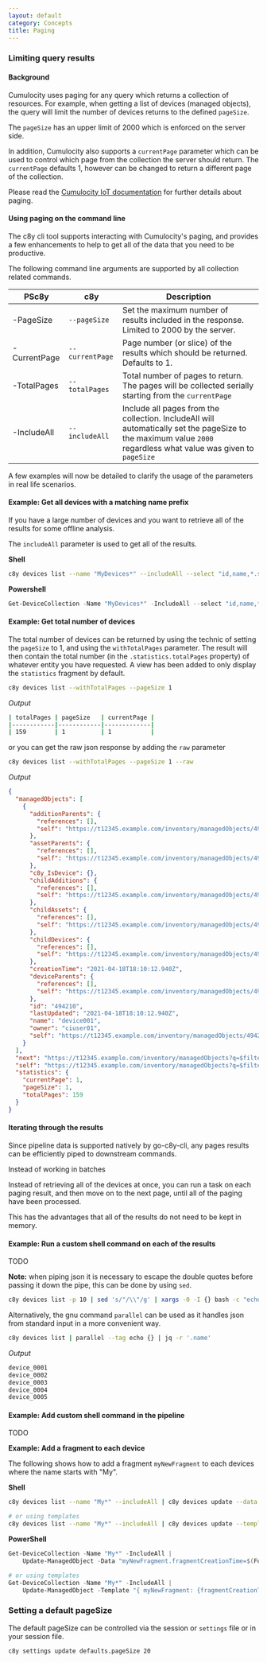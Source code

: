 ```yaml
---
layout: default
category: Concepts
title: Paging
---
```


### Limiting query results

#### Background

Cumulocity uses paging for any query which returns a collection of resources. For example, when getting a list of devices (managed objects), the query will limit the number of devices returns to the defined `pageSize`.

The `pageSize` has an upper limit of 2000 which is enforced on the server side.

In addition, Cumulocity also supports a `currentPage` parameter which can be used to control which page from the collection the server should return. The `currentPage` defaults 1, however can be changed to return a different page of the collection.

Please read the [Cumulocity IoT documentation](http://cumulocity.com/guides/reference/rest-implementation/#rest-usage) for further details about paging.


#### Using paging on the command line

The c8y cli tool supports interacting with Cumulocity's paging, and provides a few enhancements to help to get all of the data that you need to be productive.

The following command line arguments are supported by all collection related commands.

| PSc8y | c8y | Description |
|-------|---------|---------|
| -PageSize | `--pageSize` | Set the maximum number of results included in the response. Limited to 2000 by the server. |
| -CurrentPage | `--currentPage` | Page number (or slice) of the results which should be returned. Defaults to 1. |
| -TotalPages | `--totalPages` | Total number of pages to return. The pages will be collected serially starting from the `currentPage`  |
| -IncludeAll | `--includeAll` | Include all pages from the collection. IncludeAll will automatically set the pageSize to the maximum value `2000` regardless what value was given to `pageSize` |


A few examples will now be detailed to clarify the usage of the parameters in real life scenarios.

#### Example: Get all devices with a matching name prefix

If you have a large number of devices and you want to retrieve all of the results for some offline analysis.

The `includeAll` parameter is used to get all of the results.

**Shell**

```sh
c8y devices list --name "MyDevices*" --includeAll --select "id,name,*.serialNumber" --output csvheader > devicelist.csv
```

**Powershell**

```powershell
Get-DeviceCollection -Name "MyDevices*" -IncludeAll --select "id,name,*.serialNumber" -Output csvheader > devicelist.csv
```

#### Example: Get total number of devices

The total number of devices can be returned by using the technic of setting the `pageSize` to 1, and using the `withTotalPages` parameter. The result will then contain the total number (in the `.statistics.totalPages` property) of whatever entity you have requested. A view has been added to only display the `statistics` fragment by default.

```sh
c8y devices list --withTotalPages --pageSize 1
```

*Output*

```sh
| totalPages | pageSize   | currentPage |
|------------|------------|-------------|
| 159        | 1          | 1           |
```

or you can get the raw json response by adding the `raw` parameter

```sh
c8y devices list --withTotalPages --pageSize 1 --raw
```

*Output*

```json
{
  "managedObjects": [
    {
      "additionParents": {
        "references": [],
        "self": "https://t12345.example.com/inventory/managedObjects/494210/additionParents"
      },
      "assetParents": {
        "references": [],
        "self": "https://t12345.example.com/inventory/managedObjects/494210/assetParents"
      },
      "c8y_IsDevice": {},
      "childAdditions": {
        "references": [],
        "self": "https://t12345.example.com/inventory/managedObjects/494210/childAdditions"
      },
      "childAssets": {
        "references": [],
        "self": "https://t12345.example.com/inventory/managedObjects/494210/childAssets"
      },
      "childDevices": {
        "references": [],
        "self": "https://t12345.example.com/inventory/managedObjects/494210/childDevices"
      },
      "creationTime": "2021-04-18T18:10:12.940Z",
      "deviceParents": {
        "references": [],
        "self": "https://t12345.example.com/inventory/managedObjects/494210/deviceParents"
      },
      "id": "494210",
      "lastUpdated": "2021-04-18T18:10:12.940Z",
      "name": "device001",
      "owner": "ciuser01",
      "self": "https://t12345.example.com/inventory/managedObjects/494210"
    }
  ],
  "next": "https://t12345.example.com/inventory/managedObjects?q=$filter%3D%20$orderby%3Dname&pageSize=1&currentPage=2&withTotalPages=true",
  "self": "https://t12345.example.com/inventory/managedObjects?q=$filter%3D%20$orderby%3Dname&pageSize=1&currentPage=1&withTotalPages=true",
  "statistics": {
    "currentPage": 1,
    "pageSize": 1,
    "totalPages": 159
  }
}
```


#### Iterating through the results

Since pipeline data is supported natively by go-c8y-cli, any pages results can be efficiently piped to downstream commands.

Instead of working in batches

Instead of retrieving all of the devices at once, you can run a task on each paging result, and then move on to the next page, until all of the paging have been processed.

This has the advantages that all of the results do not need to be kept in memory.


#### Example: Run a custom shell command on each of the results

TODO

**Note:** when piping json it is necessary to escape the double quotes before passing it down the pipe, this can be done by using `sed`.

```sh
c8y devices list -p 10 | sed 's/"/\\"/g' | xargs -0 -I {} bash -c "echo \"{}\" | jq -r '.name'"
```

Alternatively, the gnu command `parallel` can be used as it handles json from standard input in a more convenient way.

```sh
c8y devices list | parallel --tag echo {} | jq -r '.name'
```

*Output*

```sh
device_0001
device_0002
device_0003
device_0004
device_0005
```

#### Example: Add custom shell command in the pipeline

TODO

**Example: Add a fragment to each device**

The following shows how to add a fragment `myNewFragment` to each devices where the name starts with "My".


**Shell**

```sh
c8y devices list --name "My*" --includeAll | c8y devices update --data "myNewFragment.fragmentCreationTime=$( date --iso-8601=seconds )"

# or using templates
c8y devices list --name "My*" --includeAll | c8y devices update --template "{ myNewFragment: {fragmentCreationTime: _.Now() }}"
```

**PowerShell**

```powershell
Get-DeviceCollection -Name "My*" -IncludeAll |
    Update-ManagedObject -Data "myNewFragment.fragmentCreationTime=$(Format-Date)"

# or using templates
Get-DeviceCollection -Name "My*" -IncludeAll |
    Update-ManagedObject -Template "{ myNewFragment: {fragmentCreationTime: _.Now() }}"
```


### Setting a default pageSize

The default pageSize can be controlled via the session or `settings` file or in your session file.

```sh
c8y settings update defaults.pageSize 20
```

